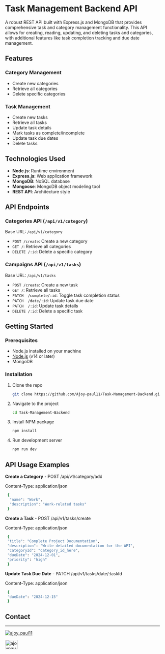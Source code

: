 # Task Management Backend API

A robust REST API built with Express.js and MongoDB that provides comprehensive task and category management functionality. This API allows for creating, reading, updating, and deleting tasks and categories, with additional features like task completion tracking and due date management.

## Features

### Category Management

- Create new categories
- Retrieve all categories
- Delete specific categories

### Task Management

- Create new tasks
- Retrieve all tasks
- Update task details
- Mark tasks as complete/incomplete
- Update task due dates
- Delete tasks

## Technologies Used

- **Node.js**: Runtime environment
- **Express.js**: Web application framework
- **MongoDB**: NoSQL database
- **Mongoose**: MongoDB object modeling tool
- **REST API**: Architecture style

## API Endpoints

### Categories API (`/api/v1/category`)

Base URL: `/api/v1/category`

- `POST /create`: Create a new category
- `GET /`: Retrieve all categories
- `DELETE /:id`: Delete a specific category

### Campaigns API (`/api/v1/tasks`)

Base URL: `/api/v1/tasks`

- `POST /create`: Create a new task
- `GET /`: Retrieve all tasks
- `PATCH  /complete/:id`: Toggle task completion status
- `PATCH  /date/:id`: Update task due date
- `PATCH  /:id`: Update task details
- `DELETE /:id`: Delete a specific task

## Getting Started

### Prerequisites

- Node.js installed on your machine
- [Node.js](https://nodejs.org/) (v14 or later)
- MongoDB

### Installation

1. Clone the repo
   ```sh
   git clone https://github.com/Ajoy-paul11/Task-Management-Backend.git
   ```
2. Navigate to the project
   ```sh
   cd Task-Management-Backend
   ```
3. Install NPM package
   ```sh
   npm install
   ```
4. Run development server
   ```sh
   npm run dev
   ```

## API Usage Examples

**Create a Category** - POST /api/v1/category/add

Content-Type: application/json

```sh
 {
  "name": "Work",
  "description": "Work-related tasks"
 }
```

**Create a Task** - POST /api/v1/tasks/create

Content-Type: application/json

```sh
 {
 "title": "Complete Project Documentation",
 "description": "Write detailed documentation for the API",
 "categoryId": "category_id_here",
 "dueDate": "2024-12-01",
 "priority": "high"
 }
```

**Update Task Due Date** - PATCH /api/v1/tasks/date/:taskId

Content-Type: application/json

```sh
 {
 "dueDate": "2024-12-15"
 }
```

## Contact

---

<p align="left"> <a href="https://twitter.com/ajoy_paul11" target="blank"><img src="https://img.shields.io/twitter/follow/ajoy_paul11?logo=twitter&style=for-the-badge" alt="ajoy_paul11" /></a> </p>

<a href="https://linkedin.com/in/ajoypaul" target="blank"><img align="center" src="https://raw.githubusercontent.com/rahuldkjain/github-profile-readme-generator/master/src/images/icons/Social/linked-in-alt.svg" alt="ajoypaul" height="30" width="40" /></a>
